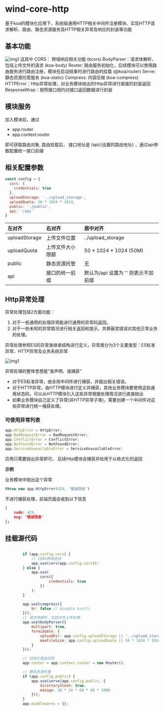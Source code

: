# wind-core-http
 
 基于koa的模块化应用下，系统级通用HTTP相关中间件注册模块、实现HTTP请求解析、路由、静态资源服务及HTTP相关异常及响应的封装等功能

## 基本功能

![img1](http://10.10.247.1:4877/api/unpkg/@gw/wind-core-http@latest/http.png)
这其中
CORS： 跨域响应相关功能 (kcors)
BodyParser：请求体解析，包括上传文件的请求 (koa-body)
Router: 路由服务初始化，后续模块可以使用路由服务进行路由注册，模块在启动结束时进行路由的挂载 (@koa/router)
Serve: 静态资源托管服务 (koa-static)
Compress: 内容压缩 (koa-compress)
HTTPError：Http异常处理，对业务模块抛出的Http异常进行直接的封装返回
ResponseWrap：按照接口规约对接口返回数据进行封装

## 模块服务

加入模块后，通过 

- app.router
- app.context.router

即可获取路由对象, 路由挂载后， 接口地址是 /api/{设置的路由地址} ，通过api参数配置统一接口前缀

## 相关配置参数

```javascript
const config = {
  cors: {
    credentials: true
  },
  uploadStorage: '../upload_storage',
  uploadQuota: 50 * 1024 * 1024,
  public: './public',
  api: '/api'
}
```

| 左对齐 | 右对齐 | 居中对齐 |
| :-----| :---- | :---- |
| uploadStorage  | 上传文件位置 | ../upload_storage |
| uploadQuota | 上传文件大小限额 | 50 * 1024 * 1024 (50M) |
| public | 静态资源托管 | 无 |
| api | 接口的统一前缀 | 默认为/api 设置为 '' 则表示不加前缀 |

## Http异常处理

异常处理包括2方面功能：

1. 对于一些通用的处理异常能进行通用的异常码返回。
2. 对于一些未知的异常情况进行相关返回和提示，并屏蔽其错误对其他正常业务的处理。

异常处理参照ES的异常类继承结构进行定义，异常类分为3个主要类型：ES标准异常、HTTP异常及业务系统异常

![img1](http://10.10.247.1:4877/api/unpkg/@gw/wind-core-http@latest/errors.png)

异常处理的整体思想是“谁声明、谁捕获”

- 对于ES标准异常，由全局中间件进行捕获，并报出相关错误。
- 对于HTTP异常，由HTTP模块进行定义并捕获，其他业务模块要使用这些通用状态码，可以从HTTP模块引入这些异常根据处理情况进行直接抛出
- 如果业务模块自己定义了异常(非HTTP异常子类)，需要创建一个中间件对这些异常进行统一捕获处理。



### 可使用异常列表

```javascript
app.HttpError = HttpError;
app.BadRequestError = BadRequestError;
app.ConflictError = ConflictError;
app.NotFoundError = NotFoundError;
app.ServiceUnavailableError = ServiceUnavailableError;
```

应用只需要抛出异常即可， 后续http模块会捕获并给用于以格式化的返回

 **示例**
 
业务模块中抛出这个异常

```javascript
throw new app.HttpError(429, '错误信息')
```
不进行捕获处理，前端页面会收到以下信息

```json
{
    code: 429,
    msg: '错误信息'
};
```


 
 ## 挂载源代码
 
```javascript

        if (app.config.cors) {
            // CORS跨域支持
            app.use(cors(app.config.cors));
        } else {
            app.use(
                cors({
                    credentials: true
                })
            );
        }

        app.use(compress({
            br: false // disable brotli
        }));
        // 请求体解析，包括文件上传处理
        app.use(bodyParser({
            multipart: true,
            formidable: {
                uploadDir: app.config.uploadStorage || '../upload_storage',
                maxFileSize: app.config.uploadQuota || 50 * 1024 * 1024 // 设置上传文件大小最大限制，默认50M
            }
        }));

        // 初始化路由实例
        app.router = app.context.router = new Router();

        // 静态资源托管
        if (app.config.public) {
            app.use(serve(app.config.public, {
                directorySlash: true,
                maxage: 30 * 24 * 60 * 60 * 1000
            }));
        }
        app.middlewares = {};

```
 


[http://10.10.247.1:4877/api/unpkg/@gw/demo-page-run@latest/redux-data-flow.png]: http://10.10.247.1:4877/api/unpkg/@gw/demo-page-run@latest/redux-data-flow.png
